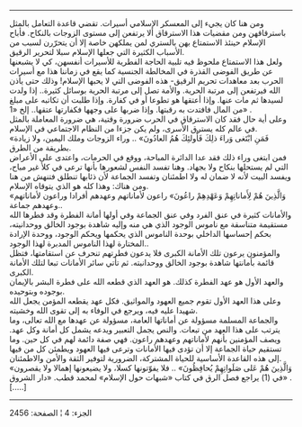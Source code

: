 ------------------------------------------------------------------------

ومن هنا كان يجيء إلى المعسكر الإسلامي أسيرات. تقضي قاعدة التعامل بالمثل
باسترقاقهن ومن مقضيات هذا الاسترقاق ألا يرتفعن إلى مستوى الزوجات
بالنكاح. فأباح الإسلام حينئذ الاستمتاع بهن بالستري لمن يملكهن خاصة إلا
أن يتحرّرن لسبب من الأسباب الكثيرة التي جعلها الإسلام سبلا لتحرير
الرقيق.  
ولعل هذا الاستمتاع ملحوظ فيه تلبية الحاجة الفطرية للأسيرات أنفسهن، كي لا
يشبعنها عن طريق الفوضى القذرة في المخالطة الجنسية كما يقع في زماننا هذا
مع أسيرات الحرب بعد معاهدات تحريم الرقيق- هذه الفوضى التي لا يحبها
الإسلام! وذلك حتى يأذن الله فيرتفعن إلى مرتبة الحرية. والأمة تصل إلى
مرتبة الحرية بوسائل كثيرة.. إذا ولدت لسيدها ثم مات عنها. وإذا أعتقها هو
تطوعا أو في كفارة. وإذا طلبت أن تكاتبه على مبلغ من المال فافتدت به
رقبتها. وإذا ضربها على وجهها فكفارتها عتقها.. إلخ «1» .  
وعلى أية حال فقد كان الاسترقاق في الحرب ضرورة وقتية، هي ضرورة المعاملة
بالمثل في عالم كله يسترق الأسرى، ولم يكن جزءا من النظام الاجتماعي في
الإسلام.  
«فَمَنِ ابْتَغى وَراءَ ذلِكَ فَأُولئِكَ هُمُ العادُونَ» .. وراء الزوجات وملك اليمين، ولا
زيادة بطريقة من الطرق.  
فمن ابتغى وراء ذلك فقد عدا الدائرة المباحة، ووقع في الحرمات، واعتدى على
الأعراض التي لم يستحلها بنكاح ولا بجهاد. وهنا تفسد النفس لشعورها بأنها
ترعى في كلأ غير مباح، ويفسد البيت لأنه لا ضمان له ولا اطمئنان وتفسد
الجماعة لأن ذئابها تنطلق فتنهش من هنا ومن هناك: وهذا كله هو الذي يتوقاه
الإسلام.  
«وَالَّذِينَ هُمْ لِأَماناتِهِمْ وَعَهْدِهِمْ راعُونَ» راعون لأماناتهم وعهدهم أفرادا وراعون
لأماناتهم وعهدهم جماعة..  
والأمانات كثيرة في عنق الفرد وفي عنق الجماعة وفي أولها أمانة الفطرة وقد
فطرها الله مستقيمة متناسقة مع ناموس الوجود الذي هي منه وإليه شاهدة بوجود
الخالق ووحدانيته، بحكم إحساسها الداخلي بوحدة الناموس الذي يحكمها ويحكم
الوجود، ووحدة الإرادة المختارة لهذا الناموس المدبرة لهذا الوجود..  
والمؤمنون يرعون تلك الأمانة الكبرى فلا يدعون فطرتهم تنحرف عن استقامتها،
فتظل قائمة بأمانتها شاهدة بوجود الخالق ووحدانيته. ثم تأتي سائر الأمانات
تبعا لتلك الأمانة الكبرى.  
والعهد الأول هو عهد الفطرة كذلك. هو العهد الذي قطعه الله على فطرة البشر
بالإيمان بوجوده وبتوحيده.  
وعلى هذا العهد الأول تقوم جميع العهود والمواثيق. فكل عهد يقطعه المؤمن
يجعل الله شهيدا عليه فيه، ويرجع في الوفاء به إلى تقوى الله وخشيته.  
والجماعة المسلمة مسؤولة عن أماناتها العامة، مسؤولة عن عهدها مع الله
تعالى، وما يترتب على هذا العهد من تبعات. والنص يجمل التعبير ويدعه يشمل
كل أمانة وكل عهد. ويصف المؤمنين بأنهم لأماناتهم وعهدهم راعون. فهي صفة
دائمة لهم في كل حين. وما تستقيم حياة الجماعة إلا أن تؤدى فيها الأمانات
وترعى فيها العهود ويطمئن كل من فيها إلى هذه القاعدة الأساسية للحياة
المشتركة، الضرورية لتوفير الثقة والأمن والاطمئنان.  
«وَالَّذِينَ هُمْ عَلى صَلَواتِهِمْ يُحافِظُونَ» .. فلا يفوّتونها كسلا، ولا يضيعونها
إهمالا ولا يقصرون في (1) يراجع فصل الرق في كتاب «شبهات حول الإسلام»
لمحمد قطب. «دار الشروق» . \[.....\]

------------------------------------------------------------------------

الجزء: 4 ¦ الصفحة: 2456

